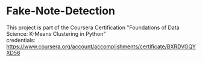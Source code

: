 # Fake-Note-Detection
This project is part of the Coursera Certification "Foundations of Data Science: K-Means Clustering in Python" <br>
credentials: https://www.coursera.org/account/accomplishments/certificate/BXRDVGQYXD56
